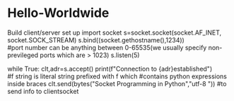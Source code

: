 # Hello-Worldwide
Build client/server set up
import socket
s=socket.socket(socket.AF_INET, socket.SOCK_STREAM)
s.bind((socket.gethostname(),1234))          
#port number can be anything between 0-65535(we usually specify non-previleged ports which are > 1023)
s.listen(5)
 
while True:
    clt,adr=s.accept()
    print(f"Connection to {adr}established")  
   #f string is literal string prefixed with f which 
   #contains python expressions inside braces
    clt.send(bytes("Socket Programming in Python","utf-8 ")) #to send info to clientsocket

